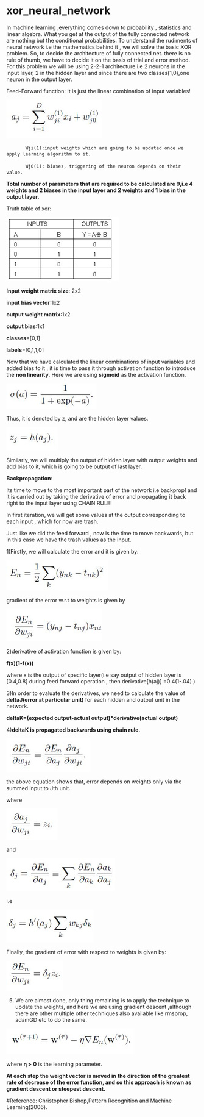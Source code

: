 # xor_neural_network



In machine learning ,everything comes down to probability , statistics  and linear algebra. What you get at the output of the fully connected network are nothing but the conditional probabilities.
To understand the rudiments of neural network i.e the mathematics behind it , we will solve the basic XOR problem. 
So, to decide the architecture of fully connected net. there is no rule of thumb, we have to decide it on the basis of trial  and error method. For this problem we will  be using 2-2-1 architecture i.e 2 neurons in the input layer, 2 in the hidden layer and since there are two classes(1,0),one neuron in the output layer.

Feed-Forward function:
It is just the linear combination of input variables!

![Image of feed](https://github.com/GurudasKarale/ML/blob/master/xor_neural_network/img/feed.JPG)
       
           Wji(1):input weights which are going to be updated once we apply learning algorithm to it.
            
           Wj0(1): biases, triggering of the neuron depends on their value.
__Total number of parameters that are required to be calculated are 9,i.e 4 weights and 2 biases in the input layer and 2 weights and 1 bias in the output layer.__

Truth table of xor:

![Image of feed](https://github.com/GurudasKarale/ML/blob/master/xor_neural_network/img/xor.png)
 
__Input weight matrix size__: 2x2

__input bias vector__:1x2

__output weight matrix__:1x2

__output bias__:1x1

__classes__=[0,1]

__labels__=[0,1,1,0]

Now that we have calculated the linear combinations of input variables and added bias to it , it is time to pass it through activation function to introduce the __non linearity__. Here we are using __sigmoid__ as the activation function.

![Image of feed](https://github.com/GurudasKarale/ML/blob/master/xor_neural_network/img/sigmoid.JPG)

Thus, it is denoted by z, and are the hidden layer values.

![Image of feed](https://github.com/GurudasKarale/ML/blob/master/xor_neural_network/img/z.JPG)
 
Similarly, we will multiply the output of hidden layer  with output weights and add bias to it, which is going to be output of last layer.  

__Backpropagation__:

Its time to move to the most important part of the network i.e backprop! and it is carried out by taking the derivative of error and propagating it back right to the input layer using CHAIN RULE!

In first iteration, we will get some values at the output corresponding to each input , which for now are trash.

Just like we did the feed forward , now is the time to move backwards, but in this case we have the trash values as the input.

1)Firstly, we will calculate the error and it is given by: 

![Image of feed](https://github.com/GurudasKarale/ML/blob/master/xor_neural_network/img/error.JPG)

gradient of the error w.r.t to weights is given  by

![Image of feed](https://github.com/GurudasKarale/ML/blob/master/xor_neural_network/img/errorgradient.JPG)
 
2)derivative of activation function is given by:

__f(x)(1-f(x))__

where x is the output of specific layer(i.e say output of hidden layer is [0.4,0.8] during feed forward operation , then derivative[h(aj)] =0.4(1-.04) )

3)In order to evaluate the derivatives, we need to calculate the value of __deltaJ(error at particular unit)__ for each hidden and output unit in the network.

__deltaK=(expected output-actual output)*derivative(actual output)__

4)__deltaK is propagated backwards using chain rule.__

![Image of feed](https://github.com/GurudasKarale/ML/blob/master/xor_neural_network/img/chain.JPG)
 
the above equation shows that, error depends on weights only via the summed input to Jth unit.

where

![Image of feed](https://github.com/GurudasKarale/ML/blob/master/xor_neural_network/img/daj.JPG)
  
and

![Image of feed](https://github.com/GurudasKarale/ML/blob/master/xor_neural_network/img/chain1.JPG)
 
i.e

![Image of feed](https://github.com/GurudasKarale/ML/blob/master/xor_neural_network/img/deltaJ.JPG)
 
Finally, the gradient of error with respect to weights is given by:

![Image of feed](https://github.com/GurudasKarale/ML/blob/master/xor_neural_network/img/den.JPG)
 
 
5) We are almost done, only thing remaining is to apply the technique to update the weights, and here we are using gradient descent ,although there are other multiple other techniques also available like rmsprop, adamGD etc to do the same.

![Image of gradient](https://github.com/GurudasKarale/ML/blob/master/xor_neural_network/img/gradient.JPG)
 
where __η > 0__ is the learning parameter.

__At each step the weight vector is moved in the direction of the greatest rate of decrease of the error function, and so this approach is known as gradient descent or steepest descent.__

#Reference:
Christopher Bishop,Pattern Recognition and Machine Learning(2006).  

